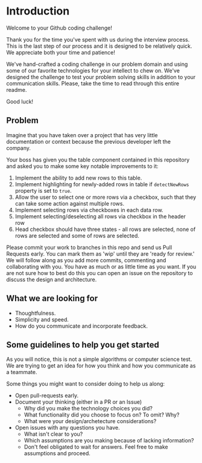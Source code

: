 # Introduction

Welcome to your Github coding challenge!

Thank you for the time you've spent with us during the interview process. This is the last step of our process and it is
designed to be relatively quick. We appreciate both your time and patience!

We've hand-crafted a coding challenge in our problem domain and using some of our favorite technologies for your intellect to
chew on. We've designed the challenge to test your problem solving skills in addition to your communication skills.
Please, take the time to read through this entire readme.  

Good luck!

## Problem

Imagine that you have taken over a project that has very little documentation or context because the previous developer left the company.

Your boss has given you the table component contained in this repository and asked you to make some key notable improvements to it:

1. Implement the ability to add new rows to this table.  
2. Implement highlighting for newly-added rows in table if `detectNewRows` property is set to `true`.
3. Allow the user to select one or more rows via a checkbox, such that they can take some action against multiple rows.  
  1. Implement selecting rows via checkboxes in each data row.
  2. Implement selecting/deselecting all rows via checkbox in the header row
  3. Head checkbox should have three states - all rows are selected, none of rows are selected and some of rows are selected.

Please commit your work to branches in this repo and send us Pull Requests early. You can mark them as 'wip' until they are 'ready for review.'
We will follow along as you add more commits, commenting and collaborating with you. You have as much or as little time as you want. If you are not sure how to best do this you can open an issue on the repository to discuss the design and architecture.

## What we are looking for

* Thoughtfulness.
* Simplicity and speed.
* How do you communicate and incorporate feedback.

## Some guidelines to help you get started

As you will notice, this is not a simple algorithms or computer science test.  We are trying to get an idea for how you think and how you communicate as a teammate.  
  
Some things you might want to consider doing to help us along:

* Open pull-requests early.  
* Document your thinking (either in a PR or an Issue)
  * Why did you make the technology choices you did?
  * What functionality did you choose to focus on?  To omit?  Why?
  * What were your design/archetecture considerations?
* Open issues with any questions you have.
  * What isn't clear to you?
  * Which assumptions are you making because of lacking information?
  * Don't feel obligated to wait for answers.  Feel free to make assumptions and proceed.

